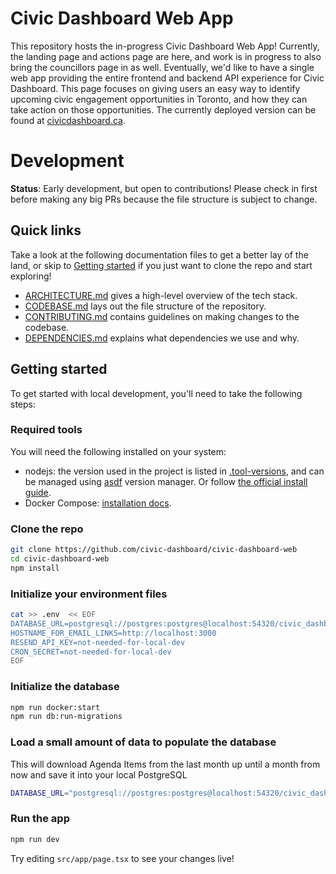 # Civic Dashboard Web App

This repository hosts the in-progress Civic Dashboard Web App! Currently, the landing page and actions page are here, and work is in progress to also bring the councillors page in as well. Eventually, we'd like to have a single web app providing the entire frontend and backend API experience for Civic Dashboard. This page focuses on giving users an easy way to identify upcoming civic engagement opportunities in Toronto, and how they can take action on those opportunities. The currently deployed version can be found at [civicdashboard.ca](https://civicdashboard.ca).

# Development

**Status**: Early development, but open to contributions! Please check in first before making any big PRs because the file structure is subject to change.

## Quick links

Take a look at the following documentation files to get a better lay of the land, or skip to [Getting started](./README.md#getting-started) if you just want to clone the repo and start exploring!

- [ARCHITECTURE.md](./docs/ARCHITECTURE.md) gives a high-level overview of the tech stack.
- [CODEBASE.md](./docs/CODEBASE.md) lays out the file structure of the repository.
- [CONTRIBUTING.md](./docs/CONTRIBUTING.md) contains guidelines on making changes to the codebase.
- [DEPENDENCIES.md](./docs/DEPENDENCIES.md) explains what dependencies we use and why.

## Getting started

To get started with local development, you'll need to take the following steps:

### Required tools

You will need the following installed on your system:

- nodejs: the version used in the project is listed in [.tool-versions](./.tool-versions), and can be managed using [asdf](https://asdf-vm.com/) version manager. Or follow [the official install guide](https://nodejs.org/en/download).
- Docker Compose: [installation docs](https://docs.docker.com/compose/install/).

### Clone the repo

```sh
git clone https://github.com/civic-dashboard/civic-dashboard-web
cd civic-dashboard-web
npm install
```

### Initialize your environment files

```sh
cat >> .env  << EOF
DATABASE_URL=postgresql://postgres:postgres@localhost:54320/civic_dashboard
HOSTNAME_FOR_EMAIL_LINKS=http://localhost:3000
RESEND_API_KEY=not-needed-for-local-dev
CRON_SECRET=not-needed-for-local-dev
EOF
```

### Initialize the database

```sh
npm run docker:start
npm run db:run-migrations
```

### Load a small amount of data to populate the database

This will download Agenda Items from the last month up until a month from now and save it into your local PostgreSQL

```sh
DATABASE_URL="postgresql://postgres:postgres@localhost:54320/civic_dashboard" npm run tsx src/scripts/updateDatabase.ts
```

### Run the app

```sh
npm run dev
```

Try editing `src/app/page.tsx` to see your changes live!
